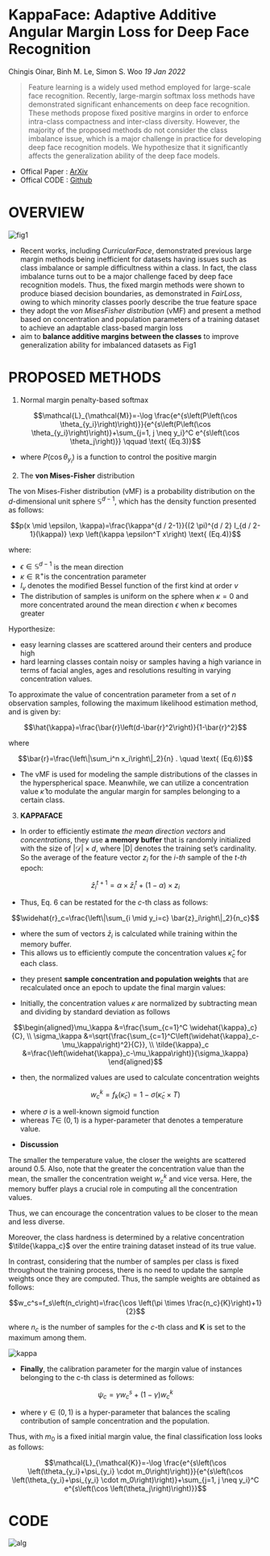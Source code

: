# KappaFace: Adaptive Additive Angular Margin Loss for Deep Face Recognition
Chingis Oinar, Binh M. Le, Simon S. Woo _19 Jan 2022_

> Feature learning is a widely used method employed for large-scale face recognition. Recently, large-margin softmax loss methods have demonstrated significant enhancements on deep face recognition. These methods propose fixed positive margins in order to enforce intra-class compactness and inter-class diversity. However, the majority of the proposed methods do not consider the class imbalance issue, which is a major challenge in practice for developing deep face recognition models. We hypothesize that it significantly affects the generalization ability of the deep face models.

* Offical Paper : [ArXiv](https://arxiv.org/abs/2201.07394)
* Offical CODE  : [Github]()

# OVERVIEW
![fig1](../../../asset/images/Losses/KappaFace/fig1.png)

- Recent works, including *CurricularFace*, demonstrated previous large margin methods  being inefficient for datasets having issues such as class imbalance or sample difficultness within a class. In fact, the class imbalance turns out to be a major challenge faced by deep face recognition models. 
Thus, the fixed margin methods were shown to produce biased decision boundaries, as
demonstrated in *FairLoss*, owing to which minority classes poorly describe the true feature space
- they adopt the *von MisesFisher distribution* (vMF) and present a method based on concentration and population parameters of a training dataset to achieve an adaptable class-based margin loss
- aim to **balance additive margins between the classes** to improve generalization ability for imbalanced datasets as Fig1



# PROPOSED METHODS
1. Normal margin penalty-based softmax

$$\mathcal{L}_{\mathcal{M}}=-\log \frac{e^{s\left(P\left(\cos \theta_{y_i}\right)\right)}}{e^{s\left(P\left(\cos \theta_{y_i}\right)\right)}+\sum_{j=1, j \neq y_i}^C e^{s\left(\cos \theta_j\right)}} \qquad \text{ (Eq.3)}$$

- where $P\left(\cos \theta_{y_i}\right)$ is a function to control the positive margin

2. The **von Mises-Fisher** distribution

The von Mises-Fisher distribution (vMF) is a probability distribution on the *d*-dimensional unit sphere $\mathbb{S}^{d-1}$, which has the density function presented as follows:

$$p(x \mid \epsilon, \kappa)=\frac{\kappa^{d / 2-1}}{(2 \pi)^{d / 2} I_{d / 2-1}(\kappa)} \exp \left(\kappa \epsilon^T x\right) \text{ (Eq.4)}$$

where:
-  $\epsilon \in \mathbb{S}^{d-1}$ is the mean direction
-  $\kappa \in \mathbb{R}^{+}$is the concentration parameter
-  $I_v$ denotes the modified Bessel function of the first kind at order _v_
-  The distribution of samples is uniform on the sphere when $\kappa=0$ and more concentrated around the mean direction $\epsilon$ when $\kappa$ becomes greater

Hyporthesize:
- easy learning classes are scattered around their centers and produce high
- hard learning classes contain noisy or samples having a high variance in terms of facial angles, ages and resolutions resulting in varying concentration values.

To approximate the value of concentration parameter from a set of $n$ observation samples, following the maximum likelihood estimation method, and is given by:

$$\hat{\kappa}=\frac{\bar{r}\left(d-\bar{r}^2\right)}{1-\bar{r}^2}$$

where

$$\bar{r}=\frac{\left\|\sum_i^n x_i\right\|_2}{n} . \quad \text{ (Eq.6)}$$

- The vMF is used for modeling the sample distributions of the classes in the hyperspherical space. Meanwhile, we can utilize a concentration value $\hat{\kappa}$ to modulate the angular margin for samples belonging to a certain class.

3. **KAPPAFACE**

* In order to efficiently estimate *the mean direction vectors*  and *concentrations*, they use **a memory buffer** that is
randomly initialized with the size of $|\mathcal{D}| \times d$, where |D| denotes the training set’s cardinality. So the average of the feature vector $z_i$ for the _i-th_ sample of the _t-th_ epoch:

$$\bar{z}_i^{t+1}=\alpha \times \bar{z}_i^t+(1-\alpha) \times z_i$$

* Thus, Eq. 6 can be restated for the $c$-th class as follows:
  
$$\widehat{r}_c=\frac{\left\|\sum_{i \mid y_i=c} \bar{z}_i\right\|_2}{n_c}$$

  - where the sum of vectors $\bar{z}_i$ is calculated while training within the memory buffer. 
  - This allows us to efficiently compute the concentration values $\widehat{\kappa}_c$ for each class.

*  they present **sample concentration and population weights** that are recalculated once an epoch to update the final margin values:

- Initially, the concentration values $\kappa$ are normalized by subtracting mean and dividing by standard deviation as follows

$$\begin{aligned}\mu_\kappa &=\frac{\sum_{c=1}^C \widehat{\kappa}_c}{C}, \\
\sigma_\kappa &=\sqrt{\frac{\sum_{c=1}^C\left(\widehat{\kappa}_c-\mu_\kappa\right)^2}{C}}, \\
\tilde{\kappa}_c &=\frac{\left(\widehat{\kappa}_c-\mu_\kappa\right)}{\sigma_\kappa} \end{aligned}$$

- then, the normalized values are used to calculate concentration weights

$$w_c^k=f_k\left(\tilde{\kappa}_c\right)=1-\sigma\left(\tilde{\kappa}_c \times T\right)$$

  - where $\sigma$ is a well-known sigmoid function
  - whereas $T \in$ $(0,1)$ is a hyper-parameter that denotes a temperature value.

* **Discussion**

The smaller the temperature value, the closer the weights are scattered around 0.5. Also, note that the greater the concentration value than the mean, the smaller the concentration weight $w_c^k$ and vice versa. 
Here, the memory buffer plays a crucial role in computing all the concentration values. 

Thus, we can encourage the concentration values to be closer to the mean and less diverse. 

Moreover, the class hardness is determined by a relative concentration $\tilde{\kappa_c}$ over the entire training dataset instead of its true value.

In contrast, considering that the number of samples per class is fixed throughout the training process, there is no need to update the sample weights once they are computed. Thus, the sample weights are obtained as follows:

$$w_c^s=f_s\left(n_c\right)=\frac{\cos \left(\pi \times \frac{n_c}{K}\right)+1}{2}$$

where $n_c$ is the number of samples for the _c_-th class and **K** is set to the maximum among them. 


![kappa](../../../asset/images/Losses/KappaFace/fig3.png)

* **Finally**, the calibration parameter for the margin value of instances belonging to the c-th class is determined as follows:

$$\psi_c=\gamma w_c^s+(1-\gamma) w_c^k$$

-  where $\gamma \in(0,1)$ is a hyper-parameter that balances the scaling contribution of sample concentration and the population.

Thus, with $m_0$ is a fixed initial margin value, the final classification loss looks as follows:

$$\mathcal{L}_{\mathcal{K}}=-\log \frac{e^{s\left(\cos \left(\theta_{y_i}+\psi_{y_i} \cdot m_0\right)\right)}}{e^{s\left(\cos \left(\theta_{y_i}+\psi_{y_i} \cdot m_0\right)\right)}+\sum_{j=1, j \neq y_i}^C e^{s\left(\cos \left(\theta_j\right)\right)}}$$


# CODE

![alg](../../../asset/images/Losses/KappaFace/alg.png)